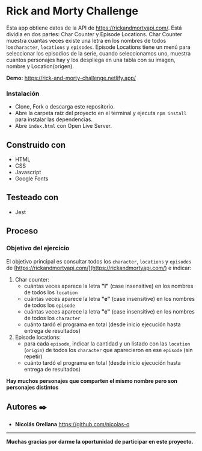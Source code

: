 # Rick and Morty Challenge

Esta app obtiene datos de la API de https://rickandmortyapi.com/.
Está dividia en dos partes: Char Counter y Episode Locations.
Char Counter muestra cuantas veces existe una letra en los nombres de todos los`character`, `locations` y `episodes`.
Episode Locations tiene un menú para seleccionar los episodios de la serie, cuando seleccionamos uno, muestra cuantos personajes hay y los despliega en una tabla con su imagen, nombre y Location(origen).

**Demo:** https://rick-and-morty-challenge.netlify.app/

<!-- &nbsp;

![besale-test-screenshot](https://github.com/nicolas-o/ejercicio-bsale/blob/master/client/assets/bsaleTestScreenshot.png)

&nbsp; -->

### Instalación

- Clone, Fork o descarga este repositorio.
- Abre la carpeta raíz del proyecto en el terminal y ejecuta `npm install` para instalar las dependencias.
- Abre `index.html` con Open Live Server.

## Construido con

- HTML
- CSS
- Javascript
- Google Fonts

## Testeado con

- Jest

## Proceso

### Objetivo del ejercicio

El objetivo principal es consultar todos los `character`, `locations` y `episodes` de [https://rickandmortyapi.com/](https://rickandmortyapi.com/) e indicar:

1. Char counter:
   - cuántas veces aparece la letra **"l"** (case insensitive) en los nombres de todos los `location`
   - cuántas veces aparece la letra **"e"** (case insensitive) en los nombres de todos los `episode`
   - cuántas veces aparece la letra **"c"** (case insensitive) en los nombres de todos los `character`
   - cuánto tardó el programa en total (desde inicio ejecución hasta entrega de resultados)
2. Episode locations:
   - para cada `episode`, indicar la cantidad y un listado con las `location` (`origin`) de todos los `character` que aparecieron en ese `episode` (sin repetir)
   - cuánto tardó el programa en total (desde inicio ejecución hasta entrega de resultados)

**Hay muchos personajes que comparten el mismo nombre pero son personajes distintos**

## Autores ✒️

- **Nicolás Orellana** https://github.com/nicolas-o

---

**Muchas gracias por darme la oportunidad de participar en este proyecto.**
